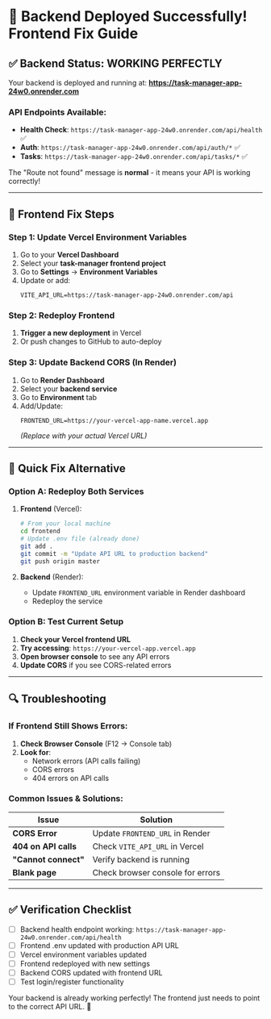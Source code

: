 # 🎉 Backend Deployed Successfully! Frontend Fix Guide

## ✅ Backend Status: **WORKING PERFECTLY**

Your backend is deployed and running at:
**https://task-manager-app-24w0.onrender.com**

### API Endpoints Available:
- **Health Check**: `https://task-manager-app-24w0.onrender.com/api/health` ✅
- **Auth**: `https://task-manager-app-24w0.onrender.com/api/auth/*` ✅
- **Tasks**: `https://task-manager-app-24w0.onrender.com/api/tasks/*` ✅

The "Route not found" message is **normal** - it means your API is working correctly!

---

## 🔧 Frontend Fix Steps

### Step 1: Update Vercel Environment Variables
1. Go to your **Vercel Dashboard**
2. Select your **task-manager frontend project**
3. Go to **Settings** → **Environment Variables**
4. Update or add:
   ```
   VITE_API_URL=https://task-manager-app-24w0.onrender.com/api
   ```

### Step 2: Redeploy Frontend
1. **Trigger a new deployment** in Vercel
2. Or push changes to GitHub to auto-deploy

### Step 3: Update Backend CORS (In Render)
1. Go to **Render Dashboard**
2. Select your **backend service**
3. Go to **Environment** tab
4. Add/Update:
   ```
   FRONTEND_URL=https://your-vercel-app-name.vercel.app
   ```
   *(Replace with your actual Vercel URL)*

---

## 🚀 Quick Fix Alternative

### Option A: Redeploy Both Services

1. **Frontend** (Vercel):
   ```bash
   # From your local machine
   cd frontend
   # Update .env file (already done)
   git add .
   git commit -m "Update API URL to production backend"
   git push origin master
   ```

2. **Backend** (Render):
   - Update `FRONTEND_URL` environment variable in Render dashboard
   - Redeploy the service

### Option B: Test Current Setup

1. **Check your Vercel frontend URL**
2. **Try accessing**: `https://your-vercel-app.vercel.app`
3. **Open browser console** to see any API errors
4. **Update CORS** if you see CORS-related errors

---

## 🔍 Troubleshooting

### If Frontend Still Shows Errors:

1. **Check Browser Console** (F12 → Console tab)
2. **Look for**:
   - Network errors (API calls failing)
   - CORS errors
   - 404 errors on API calls

### Common Issues & Solutions:

| Issue | Solution |
|-------|----------|
| **CORS Error** | Update `FRONTEND_URL` in Render |
| **404 on API calls** | Check `VITE_API_URL` in Vercel |
| **"Cannot connect"** | Verify backend is running |
| **Blank page** | Check browser console for errors |

---

## ✅ Verification Checklist

- [ ] Backend health endpoint working: `https://task-manager-app-24w0.onrender.com/api/health`
- [ ] Frontend .env updated with production API URL
- [ ] Vercel environment variables updated
- [ ] Frontend redeployed with new settings
- [ ] Backend CORS updated with frontend URL
- [ ] Test login/register functionality

Your backend is already working perfectly! The frontend just needs to point to the correct API URL. 🎉
